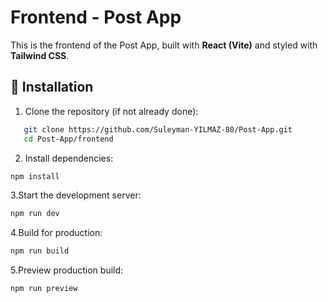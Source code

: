# Frontend - Post App

This is the frontend of the Post App, built with **React (Vite)** and styled with **Tailwind CSS**.

## 🚀 Installation

1. Clone the repository (if not already done):

```bash
   git clone https://github.com/Suleyman-YILMAZ-80/Post-App.git
   cd Post-App/frontend
```

2. Install dependencies:
```bash
npm install
```


3.Start the development server:
```bash
npm run dev
```

4.Build for production:
```bash
npm run build
```

5.Preview production build:
```bash
npm run preview
```